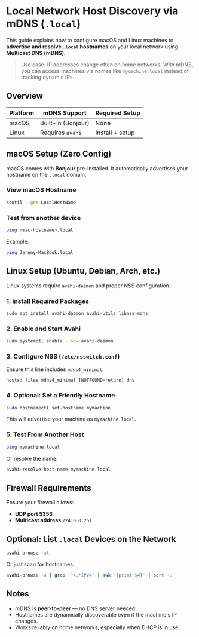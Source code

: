 #  Local Network Host Discovery via mDNS (`.local`)

This guide explains how to configure macOS and Linux machines to **advertise and resolve `.local` hostnames** on your local network using **Multicast DNS (mDNS)**.

> Use case: IP addresses change often on home networks. With mDNS, you can access machines via names like `mymachine.local` instead of tracking dynamic IPs.

## Overview

| Platform | mDNS Support       | Required Setup  |
| -------- | ------------------ | --------------- |
| macOS    | Built-in (Bonjour) | None            |
| Linux    | Requires `avahi`   | Install + setup |

## macOS Setup (Zero Config)

macOS comes with **Bonjour** pre-installed. It automatically advertises your hostname on the `.local` domain.

### View macOS Hostname

```sh
scutil --get LocalHostName
```

### Test from another device

```sh
ping <mac-hostname>.local
```

Example:

```sh
ping Jeremy-MacBook.local
```

## Linux Setup (Ubuntu, Debian, Arch, etc.)

Linux systems require `avahi-daemon` and proper NSS configuration.

### 1. Install Required Packages

```sh
sudo apt install avahi-daemon avahi-utils libnss-mdns
```

### 2. Enable and Start Avahi

```sh
sudo systemctl enable --now avahi-daemon
```

### 3. Configure NSS (`/etc/nsswitch.conf`)

Ensure this line includes `mdns4_minimal`:

```text
hosts: files mdns4_minimal [NOTFOUND=return] dns
```

### 4. Optional: Set a Friendly Hostname

```sh
sudo hostnamectl set-hostname mymachine
```

This will advertise your machine as `mymachine.local`.

### 5. Test From Another Host

```sh
ping mymachine.local
```

Or resolve the name:

```sh
avahi-resolve-host-name mymachine.local
```

## Firewall Requirements

Ensure your firewall allows:

* **UDP port 5353**
* **Multicast address** `224.0.0.251`


## Optional: List `.local` Devices on the Network

```sh
avahi-browse -at
```

Or just scan for hostnames:

```sh
avahi-browse -a | grep '^+.*IPv4' | awk '{print $4}' | sort -u
```

## Notes

* mDNS is **peer-to-peer** — no DNS server needed.
* Hostnames are dynamically discoverable even if the machine's IP changes.
* Works reliably on home networks, especially when DHCP is in use.
